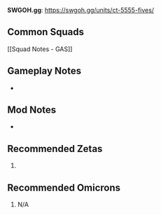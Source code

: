 **SWGOH.gg**: https://swgoh.gg/units/ct-5555-fives/

## Common Squads

[[Squad Notes - GAS]]

## Gameplay Notes

 -  

## Mod Notes

 - 

## Recommended Zetas

1. 
## Recommended Omicrons

1. N/A